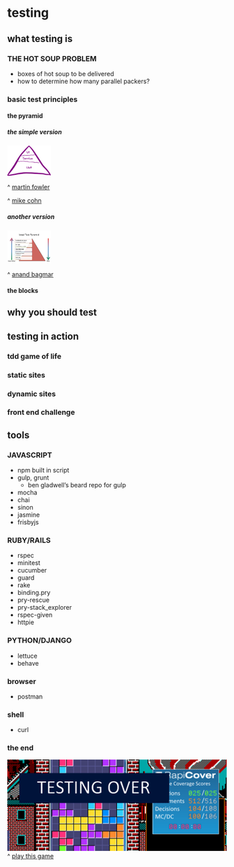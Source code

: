 # testing



## what testing is
### THE HOT SOUP PROBLEM
 - boxes of hot soup to be delivered
 - how to determine how many parallel packers?

### basic test principles
#### the pyramid
##### the simple version
<img src="/images/martin_fowler_pyramid.png" width="100">

^ [martin fowler](http://martinfowler.com/bliki/TestPyramid.html)

^ [mike cohn](http://www.mountaingoatsoftware.com/)

##### another version
<img src="/images/anand_bagmar_pyramid.jpg" width="100">

^ [anand bagmar](http://www.slideshare.net/abagmar/anand-bagmar-behavior-driven-testing-bdt-in-agile)

#### the blocks


## why you should test

## testing in action
### tdd game of life
### static sites
### dynamic sites
### front end challenge

## tools
### JAVASCRIPT
 - npm built in script
 - gulp, grunt
   - ben gladwell’s beard repo for gulp
 - mocha
 - chai
 - sinon
 - jasmine
 - frisbyjs

### RUBY/RAILS
 - rspec
 - minitest
 - cucumber
 - guard
 - rake
 - binding.pry
 - pry-rescue
 - pry-stack_explorer
 - rspec-given
 - httpie


### PYTHON/DJANGO
 - lettuce
 - behave

### browser
 - postman

### shell
 - curl


### the end
![testing_over](/images/testing_over.png)
^ [play this game](http://www.rapitasystems.com/blog/tetris_coverage_challenge)
